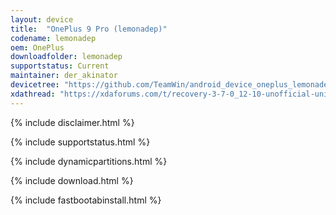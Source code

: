 ```yaml
---
layout: device
title:  "OnePlus 9 Pro (lemonadep)"
codename: lemonadep
oem: OnePlus
downloadfolder: lemonadep
supportstatus: Current
maintainer: der_akinator
devicetree: "https://github.com/TeamWin/android_device_oneplus_lemonadep"
xdathread: "https://xdaforums.com/t/recovery-3-7-0_12-10-unofficial-unified-twrp-with-a12-a14-encryption-support.4523857/"
---
```


{% include disclaimer.html %}

{% include supportstatus.html %}

{% include dynamicpartitions.html %}

{% include download.html %}

{% include fastbootabinstall.html %}
